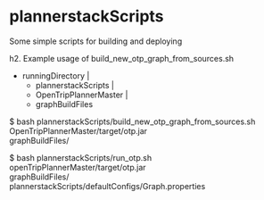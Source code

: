 plannerstackScripts
===================

Some simple scripts for building and deploying


h2. Example usage of build_new_otp_graph_from_sources.sh

- runningDirectory
	|
	 - plannerstackScripts
	|
	 - OpenTripPlannerMaster
	|
	 - graphBuildFiles

$ bash plannerstackScripts/build_new_otp_graph_from_sources.sh \
	OpenTripPlannerMaster/target/otp.jar \
	graphBuildFiles/ 

$ bash plannerstackScripts/run_otp.sh \
	openTripPlannerMaster/target/otp.jar \
	graphBuildFiles/ \
	plannerstackScripts/defaultConfigs/Graph.properties
